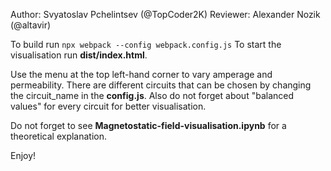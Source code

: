 Author: Svyatoslav Pchelintsev (@TopCoder2K)
Reviewer: Alexander Nozik (@altavir)

To build run `npx webpack --config webpack.config.js`
To start the visualisation run **dist/index.html**.

Use the menu at the top left-hand corner to vary amperage and permeability.
There are different circuits that can be chosen by changing the circuit_name in the **config.js**.
Also do not forget about "balanced values" for every circuit for better visualisation.

Do not forget to see **Magnetostatic-field-visualisation.ipynb** for a theoretical explanation.

Enjoy!
